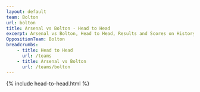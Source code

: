 ```yaml
---
layout: default
team: Bolton
url: bolton
title: Arsenal vs Bolton - Head to Head
excerpt: Arsenal vs Bolton, Head to Head, Results and Scores on History of Arsenal Football Club
OppositionTeam: Bolton
breadcrumbs:
    - title: Head to Head
      url: /teams
    - title: Arsenal vs Bolton
      url: /teams/bolton
---
```


{% include head-to-head.html %}